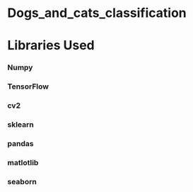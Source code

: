 # Dogs_and_cats_classification

# Libraries Used 
### Numpy 
### TensorFlow
### cv2
### sklearn
### pandas 
### matlotlib
### seaborn

# 